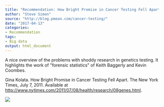 ```yaml
---
title: "Recommendation: How Bright Promise in Cancer Testing Fell Apart"
author: "Steve Simon"
source: "http://blog.pmean.com/cancer-testing/"
date: "2017-04-13"
categories:
- Recommendation
tags:
- Big data
output: html_document
---
```


A nice overview of the problems with shoddy research in genetics
testing. It highlights the work of "forensic statistics" of Keith
Baggerly and Kevin Coombes.

<!---More--->

Gina Kolata. How Bright Promise in Cancer Testing Fell Apart. The New
York Times, July 7, 2011. Available at
<http://www.nytimes.com/2011/07/08/health/research/08genes.html>.

![](http://www.pmean.com/images/images/17/cancer-testing01.png)




